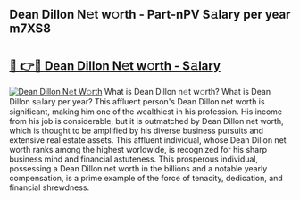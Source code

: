 ## Dean Dillon N𝚎t w𝚘rth - Part-nPV S𝚊lary per year m7XS8

# <h2><a href="http://gc3yz0m.nevu.top/?p=Dean+Dillon">🔗 👉🔴 Dean Dillon N𝚎t w𝚘rth - S𝚊lary</a></h2>

[![Dean Dillon N𝚎t W𝚘rth](https://i.imgur.com/Oavwk0R.jpeg)](http://gc3yz0m.nevu.top/?p=Dean+Dillon)
What is Dean Dillon n𝚎t w𝚘rth? What is Dean Dillon s𝚊lary per year?
This affluent person's Dean Dillon net worth is significant, making him one of the wealthiest in his profession. His income from his job is considerable, but it is outmatched by Dean Dillon net worth, which is thought to be amplified by his diverse business pursuits and extensive real estate assets. This affluent individual, whose Dean Dillon net worth ranks among the highest worldwide, is recognized for his sharp business mind and financial astuteness. This prosperous individual, possessing a Dean Dillon net worth in the billions and a notable yearly compensation, is a prime example of the force of tenacity, dedication, and financial shrewdness.

